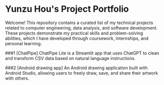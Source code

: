 # Yunzu Hou's Project Portfolio

Welcome! This repository contains a curated list of my technical projects related to computer engineering, data analysis, and software development. These projects demonstrate my practical skills and problem-solving abilities, which I have developed through coursework, internships, and personal learning.

###1 [ChatPipe]
ChatPipe Lite is a Streamlit app that uses ChatGPT to clean and transform CSV data based on natural language instructions. 

###2 [Android drawing app]
An Android drawing application built with Android Studio, allowing users to freely draw, save, and share their artwork with others.
